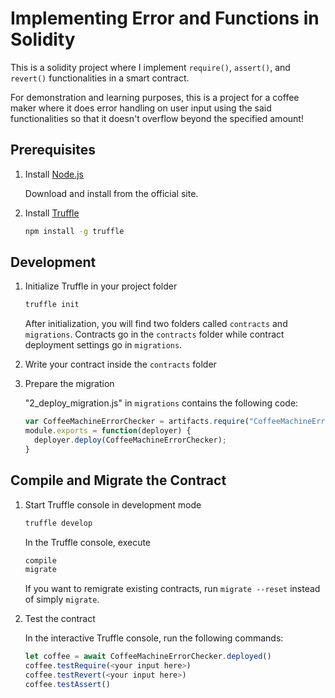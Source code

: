 # Implementing Error and Functions in Solidity
This is a solidity project where I implement `require()`, `assert()`, and `revert()` functionalities in a smart contract.

For demonstration and learning purposes, this is a project for a coffee maker where it does error handling on user input using the said functionalities so that it doesn't overflow beyond the specified amount!

## Prerequisites

1. Install [Node.js](https://nodejs.org)

   Download and install from the official site.

2. Install [Truffle](https://github.com/trufflesuite/truffle)

   ```bash
   npm install -g truffle
   ```


## Development

1. Initialize Truffle in your project folder

   ```bash
   truffle init
   ```

   After initialization, you will find two folders called `contracts` and `migrations`. Contracts go in the `contracts` folder while contract deployment settings go in `migrations`.

2. Write your contract inside the `contracts` folder

3. Prepare the migration

   "2_deploy_migration.js" in `migrations` contains the following code:

   ```javascript
   var CoffeeMachineErrorChecker = artifacts.require("CoffeeMachineErrorChecker");
   module.exports = function(deployer) {
     deployer.deploy(CoffeeMachineErrorChecker);
   }
   ```


## Compile and Migrate the Contract

1. Start Truffle console in development mode

   ```bash
   truffle develop
   ```

   In the Truffle console, execute

   ```bash
   compile
   migrate
   ```
   If you want to remigrate existing contracts, run `migrate --reset` instead of simply `migrate`.

2. Test the contract

   In the interactive Truffle console, run the following commands:

   ```javascript
   let coffee = await CoffeeMachineErrorChecker.deployed()
   coffee.testRequire(<your input here>)
   coffee.testRevert(<your input here>)
   coffee.testAssert()
   ```
